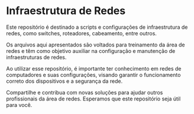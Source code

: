 <div> 
<h1>Infraestrutura de Redes</h1> 
<p>Este repositório é destinado a scripts e configurações de infraestrutura de redes, como switches, roteadores, cabeamento, entre outros.</p> <p> 
Os arquivos aqui apresentados são voltados para treinamento da área de redes e têm como objetivo auxiliar na configuração e manutenção de infraestruturas de redes.</p> <p> 
Ao utilizar esse repositório, é importante ter conhecimento em redes de computadores e suas configurações, visando garantir o funcionamento correto dos dispositivos e a segurança da rede.</p> 
<p>Compartilhe e contribua com novas soluções para ajudar outros profissionais da área de redes. Esperamos que este repositório seja útil para você.</p> 
</div>
